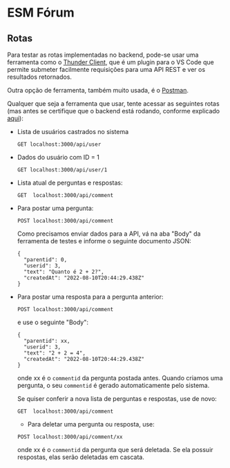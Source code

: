 # ESM Fórum

## Rotas

Para testar as rotas implementadas no backend, pode-se usar uma ferramenta como o
[Thunder Client](https://marketplace.visualstudio.com/items?itemName=rangav.vscode-thunder-client), 
que é um plugin para o VS Code que permite submeter facilmente requisições para uma
API REST e ver os resultados retornados. 

Outra opção de ferramenta, também muito usada, é o [Postman](https://www.postman.com/).

Qualquer que seja a ferramenta que usar, tente acessar as seguintes rotas (mas antes
se certifique que o backend está rodando, conforme explicado 
[aqui](https://github.com/aserg-ufmg/esmforum/blob/main/docs/install-info.md)):

* Lista de usuários castrados no sistema

  `GET localhost:3000/api/user`

* Dados do usuário com ID = 1

  `GET localhost:3000/api/user/1`

* Lista atual de perguntas e respostas: 

  `GET  localhost:3000/api/comment`

* Para postar uma pergunta:
 
  `POST localhost:3000/api/comment`
  
  Como precisamos enviar dados para a API, vá na aba "Body" da ferramenta de testes e informe 
  o seguinte documento JSON:
  
  ```
  {
    "parentid": 0,
    "userid": 3,
    "text": "Quanto é 2 + 2?",
    "createdAt": "2022-08-10T20:44:29.438Z"
  }
  ```
  
* Para postar uma resposta para a pergunta anterior:
  
  `POST localhost:3000/api/comment`
  
  e use o seguinte "Body": 

  ```
  {
    "parentid": xx,  
    "userid": 3,
    "text": "2 + 2 = 4",
    "createdAt": "2022-08-10T20:44:29.438Z"
  }
  ```
  
   onde xx é o `commentid` da pergunta postada antes. Quando criamos uma pergunta, o seu `commentid` é 
   gerado automaticamente pelo sistema.
  
   Se quiser conferir a nova lista de perguntas e respostas, use de novo:
  
   `GET  localhost:3000/api/comment`
  
  * Para deletar uma pergunta ou resposta, use:

   `POST localhost:3000/api/comment/xx`
  
    onde xx é o `commentid` da pergunta que será deletada. Se ela possuir respostas, elas serão deletadas em cascata.
  
